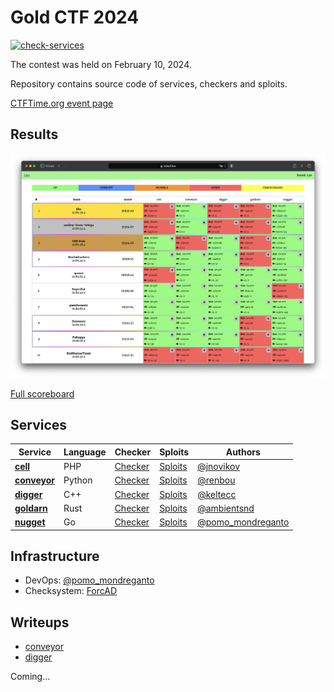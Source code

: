 # Gold CTF 2024

[![check-services](https://github.com/C4T-BuT-S4D/goldctf-2023/actions/workflows/check-services.yml/badge.svg?branch=master&event=push)](https://github.com/C4T-BuT-S4D/goldctf-2023/actions/workflows/check-services.yml)

The contest was held on February 10, 2024.

Repository contains source code of services, checkers and sploits.

[CTFTime.org event page](https://ctftime.org/event/2249)


## Results

![Top](scoreboard/top.png)

[Full scoreboard](scoreboard/full.png)


## Services

| Service | Language | Checker | Sploits | Authors |
|---------|----------|---------|---------|---------|
| **[cell](services/cell/)** | PHP | [Checker](checkers/cell/) | [Sploits](sploits/cell/) | [@jnovikov](https://github.com/jnovikov) |
| **[conveyor](services/conveyor/)** | Python | [Checker](checkers/conveyor/) | [Sploits](sploits/conveyor/) | [@renbou](https://github.com/renbou) |
| **[digger](services/digger/)** | C++ | [Checker](checkers/digger/) | [Sploits](sploits/digger/) | [@keltecc](https://github.com/keltecc) |
| **[goldarn](services/goldarn/)** | Rust | [Checker](checkers/goldarn/) | [Sploits](sploits/goldarn/) | [@ambientsnd](https://github.com/b1r1b1r1) |
| **[nugget](services/nugget/)** | Go | [Checker](checkers/nugget/) | [Sploits](sploits/nugget/) | [@pomo_mondreganto](https://github.com/pomo-mondreganto) |


## Infrastructure

- DevOps: [@pomo_mondreganto](https://github.com/pomo-mondreganto)
- Checksystem: [ForcAD](https://github.com/pomo-mondreganto/ForcAD)


## Writeups

- [conveyor](/sploits/conveyor/)
- [digger](/sploits/digger/)

Coming...
